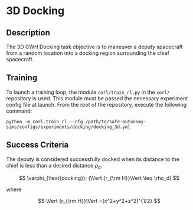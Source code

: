 # 3D Docking

## Description
The 3D CWH Docking task objective is to maneuver a deputy
spacecraft from a random location into a docking region 
surrounding the chief spacecraft.

## Training
To launch a training loop, the module `corl/train_rl.py` in the `corl/` repository 
is used. This module must be passed the necessary experiment config file at launch. 
From the root of the repository, execute the following command:

```commandline
python -m corl.train_rl --cfg /path/to/safe-autonomy-sims/configs/experiments/docking/docking_3d.yml
```

## Success Criteria
The deputy is considered successfully docked when its distance to the chief is less than a desired distance $\rho_d$.  

$$
\varphi_{\text{docking}}: (\Vert {r_{\rm H}}\Vert \leq  \rho_d)
$$

where

$$
\Vert {r_{\rm H}}\Vert =(x^2+y^2+z^2)^{1/2}
$$
